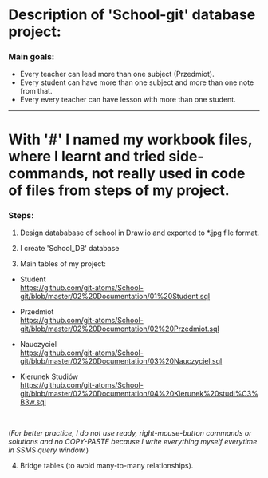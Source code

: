 # Description of 'School-git' database project:<br>


<!--- Opisuję tu założenia projektu --->
### Main goals:
* Every teacher can lead more than one subject (Przedmiot).
* Every student can have more than one subject and more than one note from that.
* Every every teacher can have lesson with more than one student.



<!--- Poniżej wtrącony komentarz o tym co to za pliki z hashem z przodu w nazwie --->

---

With '#' I named my workbook files, where I learnt and tried side-commands, not really used in code of files from steps of my project.
===




<!--- Opisuję tu kroki realizacji projektu --->
### Steps:
1. Design datababase of school in Draw.io and exported to *.jpg file format.<br>

2. I create 'School_DB' database


3. Main tables of my project:<br>

<!--- Dla wygody dodałem linki do wymienianych nazw plików --->

+ Student<br>
<https://github.com/git-atoms/School-git/blob/master/02%20Documentation/01%20Student.sql>

+ Przedmiot<br>
<https://github.com/git-atoms/School-git/blob/master/02%20Documentation/02%20Przedmiot.sql>

+ Nauczyciel<br>
<https://github.com/git-atoms/School-git/blob/master/02%20Documentation/03%20Nauczyciel.sql>

+ Kierunek Studiów<br>
<https://github.com/git-atoms/School-git/blob/master/02%20Documentation/04%20Kierunek%20studi%C3%B3w.sql>
<br>


<!--- Info o tym, że wszystko klepię z palca aby wprawić się lepiej --->
(*For better practice, I do not use ready, right-mouse-button commands or solutions and no COPY-PASTE because I write everything myself everytime in SSMS query window.*)<br>


4. Bridge tables (to avoid many-to-many relationships).